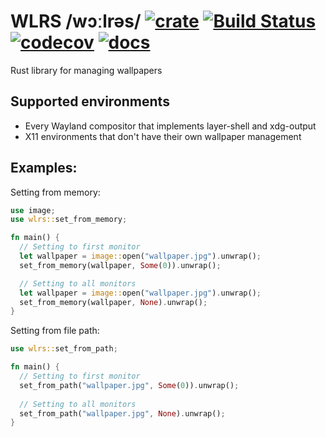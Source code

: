 # WLRS /wɔːlrəs/ [![crate](https://img.shields.io/crates/v/wlrs.svg)](https://crates.io/crates/wlrs) [![Build Status](https://github.com/unixpariah/wlrs/actions/workflows/tests.yml/badge.svg)](https://github.com/unixpariah/wlrs/actions/workflows/tests.yml) [![codecov](https://codecov.io/gh/unixpariah/wlrs/graph/badge.svg?token=49LRWZ9D1K)](https://codecov.io/gh/unixpariah/wlrs) [![docs](https://docs.rs/wlrs/badge.svg)](https://docs.rs/wlrs/latest/wlrs/index.html) 

Rust library for managing wallpapers

## Supported environments

- Every Wayland compositor that implements layer-shell and xdg-output
- X11 environments that don't have their own wallpaper management

## Examples:

Setting from memory:
```rust
use image;
use wlrs::set_from_memory;

fn main() {
  // Setting to first monitor
  let wallpaper = image::open("wallpaper.jpg").unwrap();
  set_from_memory(wallpaper, Some(0)).unwrap();

  // Setting to all monitors
  let wallpaper = image::open("wallpaper.jpg").unwrap();
  set_from_memory(wallpaper, None).unwrap();
}
```

Setting from file path:

```rust
use wlrs::set_from_path;

fn main() {
  // Setting to first monitor
  set_from_path("wallpaper.jpg", Some(0)).unwrap();
  
  // Setting to all monitors
  set_from_path("wallpaper.jpg", None).unwrap();
}
```
